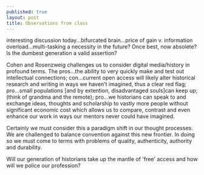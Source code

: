 ```yaml
---
published: true
layout: post
title: Observations from class
---
```


interesting discussion today...bifurcated brain...price of gain v. information overload...multi-tasking a necessity in the future? Once best, now absolete? Is the dumbest generation a valid assertion?

Cohen and Rosenzweig challenges us to consider digital media/history in profound terms. The pros...the ability to very quickly make and test out intellectual connections; con...current open access will likely alter historical research and writing in ways we haven't imagined, thus a clear red flag; pro...small populations [and by extention, disadvantaged souls]can keep up; (think of grandma and the remote); pro...we historians can speak to and exchange ideas, thoughts and scholarship to vastly more people without significant economic cost which allows us to compare, contrast and even enhance our work in ways our mentors never could have imagined.

Certainly we must consider this a paradigm shift in our thought processes. We are challenged to balance convention against this new frontier. In doing so we must come to terms with problems of quality, authenticity, authority and durability.

Will our generation of historians take up the mantle of 'free' access and how will we police our profession?
